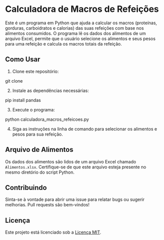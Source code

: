# Calculadora de Macros de Refeições

Este é um programa em Python que ajuda a calcular os macros (proteínas, gorduras, carboidratos e calorias) das suas refeições com base nos alimentos consumidos. O programa lê os dados dos alimentos de um arquivo Excel, permite que o usuário selecione os alimentos e seus pesos para uma refeição e calcula os macros totais da refeição.

## Como Usar

1. Clone este repositório:

git clone


2. Instale as dependências necessárias:

pip install pandas


3. Execute o programa:

python calculadora_macros_refeicoes.py


4. Siga as instruções na linha de comando para selecionar os alimentos e pesos para sua refeição.

## Arquivo de Alimentos

Os dados dos alimentos são lidos de um arquivo Excel chamado `Alimentos.xlsx`. Certifique-se de que este arquivo esteja presente no mesmo diretório do script Python.

## Contribuindo

Sinta-se à vontade para abrir uma issue para relatar bugs ou sugerir melhorias. Pull requests são bem-vindos!

## Licença

Este projeto está licenciado sob a [Licença MIT](LICENSE).

